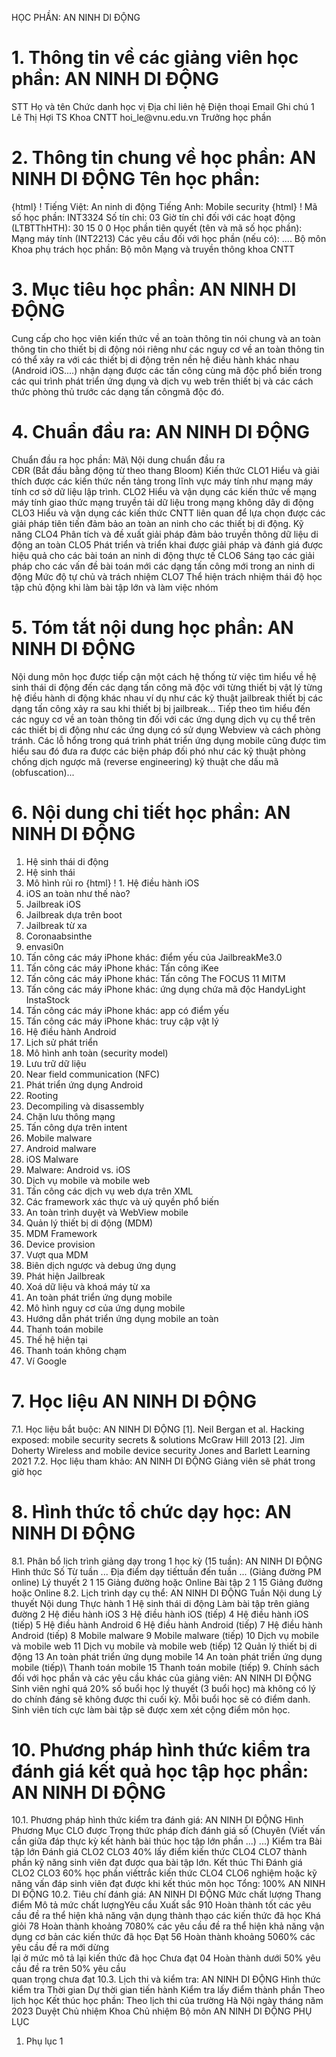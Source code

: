 HỌC PHẦN: AN NINH DI ĐỘNG
# 1. Thông tin về các giảng viên học phần: AN NINH DI ĐỘNG
STT Họ và tên Chức danh học vị Địa chỉ liên hệ Điện thoại Email Ghi chú 1 Lê Thị Hợi TS Khoa CNTT hoi\_le\@vnu.edu.vn Trưởng học phần
# 2. Thông tin chung về học phần: AN NINH DI ĐỘNG Tên học phần:
{html}
! Tiếng Việt: An ninh di động Tiếng Anh: Mobile security
{html}
! Mã số học phần: INT3324 Số tín chỉ: 03 Giờ tín chỉ đối với các hoạt động (LTBTThHTH): 30 15 0 0 Học phần tiên quyết (tên và mã số học phần): Mạng máy tính (INT2213) Các yêu cầu đối với học phần (nếu có): \.... Bộ môn Khoa phụ trách học phần: Bộ môn Mạng và truyền thông khoa
CNTT
# 3. Mục tiêu học phần: AN NINH DI ĐỘNG
Cung cấp cho học viên kiến thức về an toàn thông tin nói chung và an toàn thông tin cho thiết bị di động nói riêng như các nguy cơ về an toàn thông tin có thể xảy ra với các thiết bị di động trên nền hệ điều hành khác nhau (Android iOS....) nhận dạng được các tấn công cùng mã độc phổ biến trong các qui trình phát triển ứng dụng và dịch vụ web trên thiết bị và các cách thức phòng thủ trước các dạng tấn côngmã độc đó.
# 4. Chuẩn đầu ra: AN NINH DI ĐỘNG
Chuẩn đầu ra học phần: Mã\ Nội dung chuẩn đầu ra\
CĐR (Bắt đầu bằng động từ theo thang Bloom) Kiến thức
CLO1 Hiểu và giải thích được các kiến thức nền tảng trong lĩnh vực máy tính như mạng máy tính cơ sở dữ liệu lập trình.
CLO2 Hiểu và vận dụng các kiến thức về mạng máy tính giao thức mạng truyền tải dữ liệu trong mạng không dây di động
CLO3 Hiểu và vận dụng các kiến thức CNTT liên quan để lựa chọn được các giải pháp tiên tiến đảm bảo an toàn an ninh cho các thiết bị di động.
Kỹ năng
CLO4 Phân tích và đề xuất giải pháp đảm bảo truyền thông dữ liệu di động an toàn
CLO5 Phát triển và triển khai được giải pháp và đánh giá được hiệu quả cho các bài toán an ninh di động thực tế
CLO6 Sáng tạo các giải pháp cho các vấn đề bài toán mới các dạng tấn công mới trong an ninh di động
Mức độ tự chủ và trách nhiệm
CLO7 Thể hiện trách nhiệm thái độ học tập chủ động khi làm bài tập lớn và làm việc nhóm 
# 5. Tóm tắt nội dung học phần: AN NINH DI ĐỘNG
Nội dung môn học được tiếp cận một cách hệ thống từ việc tìm hiểu về hệ sinh thái di động đến các dạng tấn công mã độc với từng thiết bị vật lý từng hệ điều hành di động khác nhau ví dụ như các kỹ thuật jailbreak thiết bị các dạng tấn công xảy ra sau khi thiết bị bị jailbreak\... Tiếp theo tìm hiểu đến các nguy cơ về an toàn thông tin đối với các ứng dụng dịch vụ cụ thể trên các thiết bị di động như các ứng dụng có sử dụng Webview và cách phòng tránh. Các lỗ hổng trong quá trình phát triển ứng dụng mobile cũng được tìm hiểu sau đó đưa ra được các biện pháp đối phó như các kỹ thuật phòng chống dịch ngược mã (reverse engineering) kỹ thuật che dấu mã (obfuscation)\...
# 6. Nội dung chi tiết học phần: AN NINH DI ĐỘNG
1. Hệ sinh thái di động
1. Hệ sinh thái
2. Mô hình rủi ro
{html}
! 1. Hệ điều hành iOS
1. iOS an toàn như thế nào?
1. Jailbreak iOS
2. Jailbreak dựa trên boot
3. Jailbreak từ xa
4. Coronaabsinthe
5. envasi0n
2. Tấn công các máy iPhone khác: điểm yếu của JailbreakMe3.0
1. Tấn công các máy iPhone khác: Tấn công iKee
2. Tấn công các máy iPhone khác: Tấn công The FOCUS 11 MITM
3. Tấn công các máy iPhone khác: ứng dụng chứa mã độc HandyLight InstaStock
4. Tấn công các máy iPhone khác: app có điểm yếu
5. Tấn công các máy iPhone khác: truy cập vật lý
2. Hệ điều hành Android
1. Lịch sử phát triển
2. Mô hình anh toàn (security model)
3. Lưu trữ dữ liệu
4. Near field communication (NFC)
5. Phát triển ứng dụng Android
6. Rooting
7. Decompiling và disassembly
8. Chặn lưu thông mạng
9. Tấn công dựa trên intent
3. Mobile malware
1. Android malware
2. iOS Malware
3. Malware: Android vs. iOS
4. Dịch vụ mobile và mobile web
1. Tấn công các dịch vụ web dựa trên XML
2. Các framework xác thực và uỷ quyền phổ biến
3. An toàn trình duyệt và WebView mobile
5. Quản lý thiết bị di động (MDM)
1. MDM Framework
2. Device provision
3. Vượt qua MDM
4. Biên dịch ngược và debug ứng dụng
5. Phát hiện Jailbreak
6. Xoá dữ liệu và khoá máy từ xa
6. An toàn phát triển ứng dụng mobile
1. Mô hình nguy cơ của ứng dụng mobile
2. Hướng dẫn phát triển ứng dụng mobile an toàn
7. Thanh toán mobile
1. Thế hệ hiện tại
2. Thanh toán không chạm
3. Ví Google
# 7. Học liệu AN NINH DI ĐỘNG
7.1. Học liệu bắt buộc: AN NINH DI ĐỘNG \[1\]. Neil Bergan et al. Hacking exposed: mobile security secrets & solutions McGraw Hill 2013 \[2\]. Jim Doherty Wireless and mobile device security Jones and Barlett Learning 2021
7.2. Học liệu tham khảo: AN NINH DI ĐỘNG Giảng viên sẽ phát trong giờ học
# 8. Hình thức tổ chức dạy học: AN NINH DI ĐỘNG
8.1. Phân bổ lịch trình giảng dạy trong 1 học kỳ (15 tuần): AN NINH DI ĐỘNG Hình thức Số Từ tuần ... Địa điểm dạy tiếttuần đến tuần ... (Giảng đường PM online) Lý thuyết 2 1 15 Giảng đường hoặc Online Bài tập 2 1 15 Giảng đường hoặc Online 8.2. Lịch trình dạy cụ thể: AN NINH DI ĐỘNG Tuần Nội dung Lý thuyết Nội dung Thực hành 1 Hệ sinh thái di động Làm bài tập trên giảng đường 2 Hệ điều hành iOS 3 Hệ điều hành iOS (tiếp) 4 Hệ điều hành iOS (tiếp) 5 Hệ điều hành Android 6 Hệ điều hành Android (tiếp) 7 Hệ điều hành Android (tiếp) 8 Mobile malware 9 Mobile malware (tiếp) 10 Dịch vụ mobile và mobile web 11 Dịch vụ mobile và mobile web (tiếp) 12 Quản lý thiết bị di động 13 An toàn phát triển ứng dụng mobile 14 An toàn phát triển ứng dụng mobile (tiếp)\ Thanh toán mobile 15 Thanh toán mobile (tiếp) 9. Chính sách đối với học phần và các yêu cầu khác của giảng viên: AN NINH DI ĐỘNG Sinh viên nghỉ quá 20% số buổi học lý thuyết (3 buổi học) mà không có lý do chính đáng sẽ không được thi cuối kỳ. Mỗi buổi học sẽ có điểm danh. Sinh viên tích cực làm bài tập sẽ được xem xét cộng điểm môn học.
# 10. Phương pháp hình thức kiểm tra đánh giá kết quả học tập học phần: AN NINH DI ĐỘNG
10.1. Phương pháp hình thức kiểm tra đánh giá: AN NINH DI ĐỘNG Hình Phương Mục CLO được Trọng thức pháp đích đánh giá số (Chuyên (Viết vấn cần giữa đáp thực kỳ kết hành bài thúc học tập lớn phần ...) ...) Kiểm tra Bài tập lớn Đánh giá CLO2 CLO3 40% lấy điểm kiến thức CLO4 CLO7 thành phần kỹ năng sinh viên đạt được qua bài tập lớn. Kết thúc Thi Đánh giá CLO2 CLO3 60% học phần viếttrắc kiến thức CLO4 CLO6 nghiệm hoặc kỹ năng vấn đáp sinh viên đạt được khi kết thúc môn học Tổng: 100% AN NINH DI ĐỘNG 10.2. Tiêu chí đánh giá: AN NINH DI ĐỘNG Mức chất lượng Thang điểm Mô tả mức chất lượngYêu cầu Xuất sắc 910 Hoàn thành tốt các yêu cầu đề ra thể hiện khả năng vận dụng thành thạo các kiến thức đã học
Khá giỏi 78 Hoàn thành khoảng 7080% các yêu cầu đề ra thể hiện khả năng vận dụng cơ bản các kiến thức đã học
Đạt 56 Hoàn thành khoảng 5060% các yêu cầu đề ra mới dừng\
lại ở mức mô tả lại kiến thức đã học
Chưa đạt 04 Hoàn thành dưới 50% yêu cầu đề ra trên 50% yêu cầu\
quan trọng chưa đạt 10.3. Lịch thi và kiểm tra: AN NINH DI ĐỘNG Hình thức kiểm tra Thời gian Dự thời gian tiến hành Kiểm tra lấy điểm thành phần Theo lịch học
Kết thúc học phần: Theo lịch thi của trường
Hà Nội ngày tháng năm 2023 Duyệt Chủ nhiệm Khoa Chủ nhiệm Bộ môn AN NINH DI ĐỘNG
PHỤ LỤC
1. Phụ lục 1